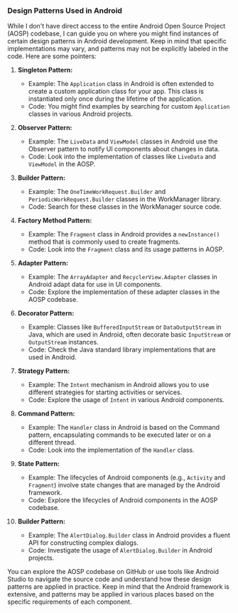 ### Design Patterns Used in Android

While I don't have direct access to the entire Android Open Source Project (AOSP) codebase, I can guide you on where you might find instances of certain design patterns in Android development. Keep in mind that specific implementations may vary, and patterns may not be explicitly labeled in the code. Here are some pointers:

1. **Singleton Pattern:**
   - Example: The `Application` class in Android is often extended to create a custom application class for your app. This class is instantiated only once during the lifetime of the application.
   - Code: You might find examples by searching for custom `Application` classes in various Android projects.

2. **Observer Pattern:**
   - Example: The `LiveData` and `ViewModel` classes in Android use the Observer pattern to notify UI components about changes in data.
   - Code: Look into the implementation of classes like `LiveData` and `ViewModel` in the AOSP.

3. **Builder Pattern:**
   - Example: The `OneTimeWorkRequest.Builder` and `PeriodicWorkRequest.Builder` classes in the WorkManager library.
   - Code: Search for these classes in the WorkManager source code.

4. **Factory Method Pattern:**
   - Example: The `Fragment` class in Android provides a `newInstance()` method that is commonly used to create fragments.
   - Code: Look into the `Fragment` class and its usage patterns in AOSP.

5. **Adapter Pattern:**
   - Example: The `ArrayAdapter` and `RecyclerView.Adapter` classes in Android adapt data for use in UI components.
   - Code: Explore the implementation of these adapter classes in the AOSP codebase.

6. **Decorator Pattern:**
   - Example: Classes like `BufferedInputStream` or `DataOutputStream` in Java, which are used in Android, often decorate basic `InputStream` or `OutputStream` instances.
   - Code: Check the Java standard library implementations that are used in Android.

7. **Strategy Pattern:**
   - Example: The `Intent` mechanism in Android allows you to use different strategies for starting activities or services.
   - Code: Explore the usage of `Intent` in various Android components.

8. **Command Pattern:**
   - Example: The `Handler` class in Android is based on the Command pattern, encapsulating commands to be executed later or on a different thread.
   - Code: Look into the implementation of the `Handler` class.

9. **State Pattern:**
   - Example: The lifecycles of Android components (e.g., `Activity` and `Fragment`) involve state changes that are managed by the Android framework.
   - Code: Explore the lifecycles of Android components in the AOSP codebase.

10. **Builder Pattern:**
    - Example: The `AlertDialog.Builder` class in Android provides a fluent API for constructing complex dialogs.
    - Code: Investigate the usage of `AlertDialog.Builder` in Android projects.

You can explore the AOSP codebase on GitHub or use tools like Android Studio to navigate the source code and understand how these design patterns are applied in practice. Keep in mind that the Android framework is extensive, and patterns may be applied in various places based on the specific requirements of each component.